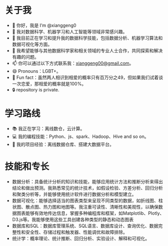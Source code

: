 # 关于我
- 👋 你好，我是 I’m @xianggeng0
- 👀 我对数据科学、机器学习和人工智能等领域非常感兴趣。
- 🌱 我目前正在学习和提升我的数据科学技能，包括数据分析、机器学习算法和数据可视化等方面。
- 💞️ 我希望能够与其他数据科学家和相关领域的专业人士合作，共同探索和解决有趣的问题。
- 📫 你可以通过以下方式联系我：xianggeng00@gmail.com。
- 😄 Pronouns：LGBT+。
- 🎯 Fun fact：虽然两人相识到相爱的概率只有百万分之49，但如果我们试着谈一次恋爱，那相爱的概率就是100%。
- 🔒 repository is private.

# 学习路线

- 📚 我正在学习：离线数仓，云计算。
- 💻 我的编程技能：Python、js、spark、Hadoop、Hive and so on。
- 🧪 我的项目经验：离线数据仓库、搭建大数据平台。

# 技能和专长

- 数据分析：具备统计分析的知识和技能，能够应用统计方法和推断分析来得出结论和做出预测。我熟悉常见的统计技术，如假设检验、方差分析、回归分析和聚类分析等，并能够使用统计软件进行数据分析和模型建立。
- 数据可视化：能够选择适当的图表类型来呈现不同类型的数据，如折线图、柱状图、散点图、热力图和地图等。我注重可读性、清晰性和美观性，以确保数据图表能够有效地传达信息，掌握多种编程库和框架，如Matplotlib、Plotly、D3.js等。我能够使用这些工具创建各种类型的静态和动态图表
- 数据库和SQL：数据库管理系统、SQL语言、数据库设计、查询优化、数据完整性和安全性、存储过程和触发器、性能调优和故障排除。
- 统计学：概率理论、统计推断、回归分析、实验设计、解释和可视化。
